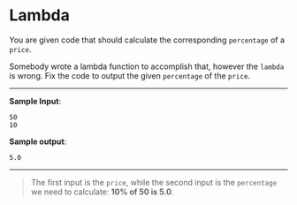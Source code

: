 # Lambda

You are given code that should calculate the corresponding `percentage` of a `price`.

Somebody wrote a lambda function to accomplish that, however the `lambda` is wrong. Fix the code to output the given `percentage` of the `price`.

---

**Sample Input**:  
```
50
10
```

**Sample output**:  
```
5.0
```

---

>The first input is the `price`, while the second input is the `percentage` we need to calculate: **10% of 50 is 5.0**.